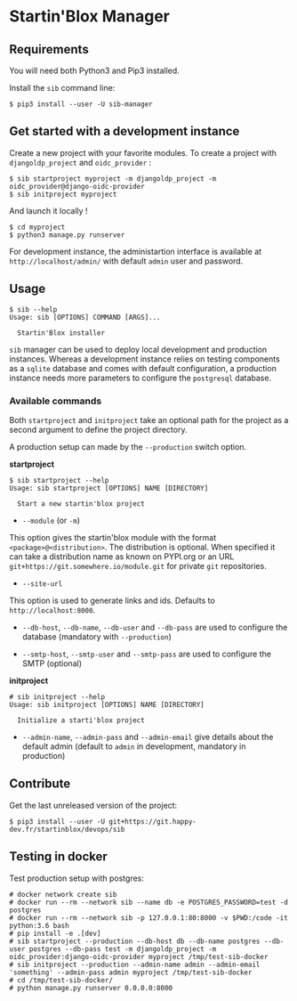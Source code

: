 # Startin'Blox Manager

## Requirements

You will need both Python3 and Pip3 installed.

Install the `sib` command line:
```
$ pip3 install --user -U sib-manager
```

## Get started with a development instance

Create a new project with your favorite modules. To create a project with `djangoldp_project` and `oidc_provider` :
```
$ sib startproject myproject -m djangoldp_project -m oidc_provider@django-oidc-provider
$ sib initproject myproject
```

And launch it locally !
```
$ cd myproject
$ python3 manage.py runserver
```

For development instance, the administartion interface is available at `http://localhost/admin/` with default `admin` user and password.

## Usage

```
$ sib --help
Usage: sib [OPTIONS] COMMAND [ARGS]...

  Startin'Blox installer
```

`sib` manager can be used to deploy local development and production instances. Whereas a development instance relies on testing components as a `sqlite` database and comes with default configuration, a production instance needs more parameters to configure the `postgresql` database.

### Available commands

Both `startproject` and `initproject` take an optional path for the project as a second argument to define the project directory.

A production setup can made by the `--production` switch option.

**startproject**

```
$ sib startproject --help
Usage: sib startproject [OPTIONS] NAME [DIRECTORY]

  Start a new startin'blox project
```

* `--module` (or `-m`)

This option gives the startin'blox module with the format `<package>@<distribution>`. The distribution is optional. When specified it can take a distribution name as known on PYPI.org or an URL `git+https://git.somewhere.io/module.git` for private `git` repositories.


* `--site-url`

This option is used to generate links and ids. Defaults to `http://localhost:8000`.


* `--db-host`, `--db-name`, `--db-user` and `--db-pass` are used to configure the database (mandatory with `--production`)

* `--smtp-host`, `--smtp-user` and `--smtp-pass` are used to configure the SMTP (optional)

**initproject**

```
# sib initproject --help
Usage: sib initproject [OPTIONS] NAME [DIRECTORY]

  Initialize a starti'blox project
```

* `--admin-name`, `--admin-pass` and `--admin-email` give details about the default admin (default to `admin` in development, mandatory in production)


## Contribute

Get the last unreleased version of the project:
```
$ pip3 install --user -U git+https://git.happy-dev.fr/startinblox/devops/sib
```

## Testing in docker

Test production setup with postgres:
```
# docker network create sib
# docker run --rm --network sib --name db -e POSTGRES_PASSWORD=test -d postgres
# docker run --rm --network sib -p 127.0.0.1:80:8000 -v $PWD:/code -it python:3.6 bash
# pip install -e .[dev]
# sib startproject --production --db-host db --db-name postgres --db-user postgres --db-pass test -m djangoldp_project -m oidc_provider:django-oidc-provider myproject /tmp/test-sib-docker
# sib initproject --production --admin-name admin --admin-email 'something' --admin-pass admin myproject /tmp/test-sib-docker
# cd /tmp/test-sib-docker/
# python manage.py runserver 0.0.0.0:8000
```
